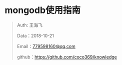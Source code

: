 
# mongodb使用指南

>Auth: 王海飞
>
>Data：2018-10-21
>
>Email：779598160@qq.com
>
>github：https://github.com/coco369/knowledge 


